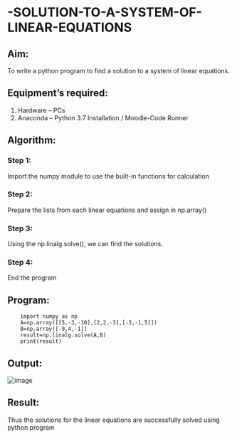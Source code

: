 # -SOLUTION-TO-A-SYSTEM-OF-LINEAR-EQUATIONS
## Aim:
To write a python program to find a solution to a system of linear equations.
## Equipment’s required:
1. 	Hardware – PCs
2. 	Anaconda – Python 3.7 Installation / Moodle-Code Runner
## Algorithm:
### Step 1: 
Import the numpy module to use the built-in functions for calculation
### Step 2: 
Prepare the lists from each linear equations and assign in np.array()
### Step 3: 
Using the np.linalg.solve(), we can find the solutions.
### Step 4: 
End the program
## Program:
        import numpy as np
        A=np.array([[5,-3,-10],[2,2,-3],[-3,-1,5]])
        B=np.array([-9,4,-1])
        result=np.linalg.solve(A,B)
        print(result)
## Output:
![image](https://github.com/user-attachments/assets/7ddcac6a-096d-4cf7-a764-f8b8ed077fe1)
## Result: 
Thus the solutions for the linear equations are successfully solved using python program
